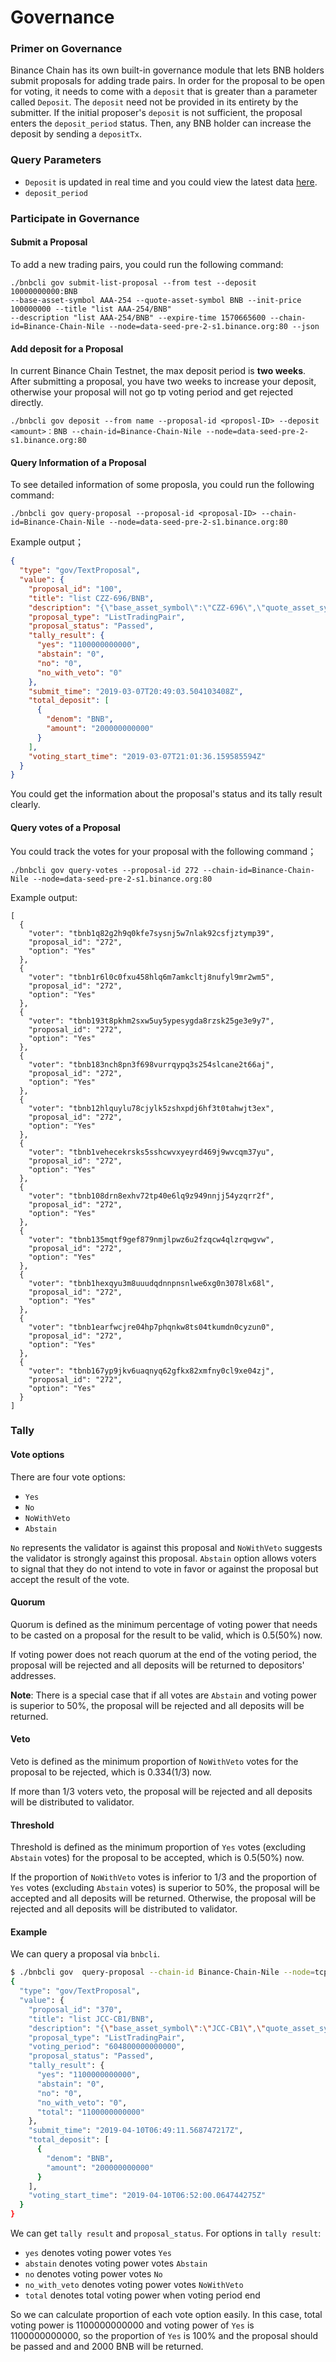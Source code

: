 # Governance

### Primer on Governance

Binance Chain has its own built-in governance module that lets BNB holders submit proposals for adding trade pairs.  In order for the proposal to be open for voting, it needs to come with a `deposit` that is greater than a parameter called `Deposit`. The `deposit` need not be provided in its entirety by the submitter. If the initial proposer's `deposit` is not sufficient, the proposal enters the `deposit_period` status. Then, any BNB holder can increase the deposit by sending a `depositTx`. 

### Query Parameters
* `Deposit` is updated in real time and you could view the latest data [here](https://testnet-dex.binance.org/api/v1/fees).
* `deposit_period`

### Participate in Governance

####  Submit a Proposal
To add a new trading pairs, you could run the following command:
```shell
./bnbcli gov submit-list-proposal --from test --deposit 10000000000:BNB 
--base-asset-symbol AAA-254 --quote-asset-symbol BNB --init-price 100000000 --title "list AAA-254/BNB" 
--description "list AAA-254/BNB" --expire-time 1570665600 --chain-id=Binance-Chain-Nile --node=data-seed-pre-2-s1.binance.org:80 --json
```

#### Add deposit for a Proposal
In current Binance Chain Testnet, the max deposit period is **two weeks**. After submitting a proposal, you have two weeks to increase your deposit, otherwise your proposal will not go tp voting period and get rejected directly.  
```shell
./bnbcli gov deposit --from name --proposal-id <proposl-ID> --deposit <amount>：BNB --chain-id=Binance-Chain-Nile --node=data-seed-pre-2-s1.binance.org:80 
```

#### Query Information of a Proposal
To see detailed information of some proposla, you could run the following command:
```shell
./bnbcli gov query-proposal --proposal-id <proposal-ID> --chain-id=Binance-Chain-Nile --node=data-seed-pre-2-s1.binance.org:80
```
Example output；
```json
{
  "type": "gov/TextProposal",
  "value": {
    "proposal_id": "100",
    "title": "list CZZ-696/BNB",
    "description": "{\"base_asset_symbol\":\"CZZ-696\",\"quote_asset_symbol\":\"BNB\",\"init_price\":100000000,\"description\":\"list CZZ-696/BNB\",\"expire_time\":\"2019-03-21T09:00:00+09:00\"}",
    "proposal_type": "ListTradingPair",
    "proposal_status": "Passed",
    "tally_result": {
      "yes": "1100000000000",
      "abstain": "0",
      "no": "0",
      "no_with_veto": "0"
    },
    "submit_time": "2019-03-07T20:49:03.504103408Z",
    "total_deposit": [
      {
        "denom": "BNB",
        "amount": "200000000000"
      }
    ],
    "voting_start_time": "2019-03-07T21:01:36.159585594Z"
  }
}
```
You could get the information about the proposal's status and its tally result clearly. 

#### Query votes of a Proposal
You could track the votes for your proposal with the following command；
```shell
./bnbcli gov query-votes --proposal-id 272 --chain-id=Binance-Chain-Nile --node=data-seed-pre-2-s1.binance.org:80
```
Example output:
```
[
  {
    "voter": "tbnb1q82g2h9q0kfe7sysnj5w7nlak92csfjztymp39",
    "proposal_id": "272",
    "option": "Yes"
  },
  {
    "voter": "tbnb1r6l0c0fxu458hlq6m7amkcltj8nufyl9mr2wm5",
    "proposal_id": "272",
    "option": "Yes"
  },
  {
    "voter": "tbnb193t8pkhm2sxw5uy5ypesygda8rzsk25ge3e9y7",
    "proposal_id": "272",
    "option": "Yes"
  },
  {
    "voter": "tbnb183nch8pn3f698vurrqypq3s254slcane2t66aj",
    "proposal_id": "272",
    "option": "Yes"
  },
  {
    "voter": "tbnb12hlquylu78cjylk5zshxpdj6hf3t0tahwjt3ex",
    "proposal_id": "272",
    "option": "Yes"
  },
  {
    "voter": "tbnb1vehecekrsks5sshcwvxyeyrd469j9wvcqm37yu",
    "proposal_id": "272",
    "option": "Yes"
  },
  {
    "voter": "tbnb108drn8exhv72tp40e6lq9z949nnjj54yzqrr2f",
    "proposal_id": "272",
    "option": "Yes"
  },
  {
    "voter": "tbnb135mqtf9gef879nmjlpwz6u2fzqcw4qlzrqwgvw",
    "proposal_id": "272",
    "option": "Yes"
  },
  {
    "voter": "tbnb1hexqyu3m8uuudqdnnpnsnlwe6xg0n3078lx68l",
    "proposal_id": "272",
    "option": "Yes"
  },
  {
    "voter": "tbnb1earfwcjre04hp7phqnkw8ts04tkumdn0cyzun0",
    "proposal_id": "272",
    "option": "Yes"
  },
  {
    "voter": "tbnb167yp9jkv6uaqnyq62gfkx82xmfny0cl9xe04zj",
    "proposal_id": "272",
    "option": "Yes"
  }
]
```

### Tally

#### Vote options
There are four vote options:
- `Yes`
- `No`
- `NoWithVeto` 
- `Abstain` 

`No` represents the validator is against this proposal and `NoWithVeto` suggests the validator is strongly against 
this proposal. `Abstain` option allows voters to signal that they do not intend to vote in favor or against 
the proposal but accept the result of the vote. 

#### Quorum

Quorum is defined as the minimum percentage of voting power that needs to be casted on a proposal for the result to 
be valid, which is 0.5(50%) now.

If voting power does not reach quorum at the end of the voting period, the proposal will be rejected and all deposits 
will be returned to depositors' addresses.

**Note**: There is a special case that if all votes are `Abstain` and voting power is superior to 50%, the proposal will
be rejected and all deposits will be returned.

#### Veto

Veto is defined as the minimum proportion of `NoWithVeto` votes for the proposal to be rejected, which is 0.334(1/3) now.

If more than 1/3 voters veto, the proposal will be rejected and all deposits will be distributed to validator.

#### Threshold

Threshold is defined as the minimum proportion of `Yes` votes (excluding `Abstain` votes) for the proposal to be 
accepted, which is 0.5(50%) now.

If the proportion of `NoWithVeto` votes is inferior to 1/3 and the proportion of `Yes` votes (excluding `Abstain` votes)
is superior to 50%, the proposal will be accepted and all deposits will be returned. Otherwise, the proposal will be 
rejected and all deposits will be distributed to validator.

#### Example

We can query a proposal via `bnbcli`.

```bash
$ ./bnbcli gov  query-proposal --chain-id Binance-Chain-Nile --node=tcp://data-seed-pre-1-s3.binance.org:80 --proposal-id 370
{
  "type": "gov/TextProposal",
  "value": {
    "proposal_id": "370",
    "title": "list JCC-CB1/BNB",
    "description": "{\"base_asset_symbol\":\"JCC-CB1\",\"quote_asset_symbol\":\"BNB\",\"init_price\":100000000,\"description\":\"list JCC-CB1/BNB\",\"expire_time\":\"2019-04-24T14:46:35+08:00\"}",
    "proposal_type": "ListTradingPair",
    "voting_period": "604800000000000",
    "proposal_status": "Passed",
    "tally_result": {
      "yes": "1100000000000",
      "abstain": "0",
      "no": "0",
      "no_with_veto": "0",
      "total": "1100000000000"
    },
    "submit_time": "2019-04-10T06:49:11.568747217Z",
    "total_deposit": [
      {
        "denom": "BNB",
        "amount": "200000000000"
      }
    ],
    "voting_start_time": "2019-04-10T06:52:00.064744275Z"
  }
}
```

We can get `tally result` and `proposal_status`. For options in `tally result`:

- `yes` denotes voting power votes `Yes`
- `abstain` denotes voting power votes `Abstain`
- `no` denotes voting power votes `No`
- `no_with_veto` denotes voting power votes `NoWithVeto`
- `total` denotes total voting power when voting period end

So we can calculate proportion of each vote option easily. In this case, total voting power is 1100000000000 and voting
power of `Yes` is 1100000000000, so the proportion of `Yes` is 100% and the proposal should be passed and and 2000 BNB will be returned.